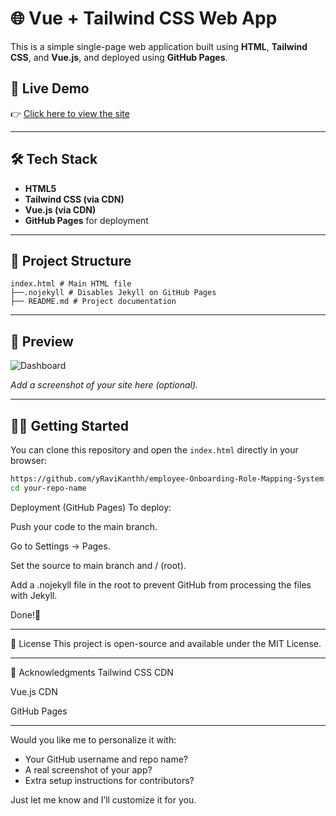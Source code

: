 # 🌐 Vue + Tailwind CSS Web App

This is a simple single-page web application built using **HTML**, **Tailwind CSS**, and **Vue.js**, and deployed using **GitHub Pages**.

## 🚀 Live Demo

👉 [Click here to view the site](https://yravikanthh.github.io/employee-Onboarding-Role-Mapping-System/)  


---

## 🛠 Tech Stack

- **HTML5**
- **Tailwind CSS (via CDN)**
- **Vue.js (via CDN)**
- **GitHub Pages** for deployment

---

## 📁 Project Structure

```
index.html # Main HTML file
├──.nojekyll # Disables Jekyll on GitHub Pages
├── README.md # Project documentation

```
---
## 📸 Preview

![Dashboard](https://raw.githubusercontent.com/yRaviKanthh/employee-Onboarding-Role-Mapping-System/blob/main/Screenshots/Dashboard.png)

_Add a screenshot of your site here (optional)._

---

## 🧑‍💻 Getting Started

You can clone this repository and open the `index.html` directly in your browser:

```bash
https://github.com/yRaviKanthh/employee-Onboarding-Role-Mapping-System.git
cd your-repo-name
```

Deployment (GitHub Pages)
To deploy:

Push your code to the main branch.

Go to Settings → Pages.

Set the source to main branch and / (root).

Add a .nojekyll file in the root to prevent GitHub from processing the files with Jekyll.

Done!🎉

---
 📜 License
This project is open-source and available under the MIT License.

---
🙌 Acknowledgments
Tailwind CSS CDN

Vue.js CDN

GitHub Pages

---

Would you like me to personalize it with:
- Your GitHub username and repo name?
- A real screenshot of your app?
- Extra setup instructions for contributors?

Just let me know and I’ll customize it for you.
